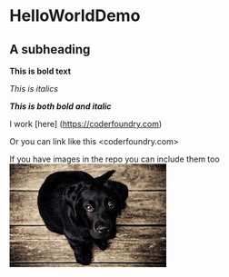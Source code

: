 # HelloWorldDemo
 
## A subheading

**This is bold text**

*This is italics*

***This is both bold and italic***

I work [here] (https://coderfoundry.com)

Or you can link like this <coderfoundry.com>

If you have images in the repo you can include them too
![A Dog](/HelloWorldDemo/Images/download.jpg)